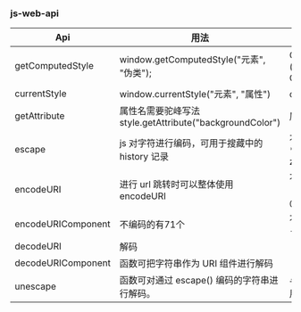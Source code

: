 ### js-web-api

| Api              | 用法                                                     | 返回值或者备注                                         |
| ---------------- | ------------------ | ------------- |
| getComputedStyle | window.getComputedStyle("元素", "伪类");        | CSS 样式声明对象([object CSSStyleDeclaration]) |
| currentStyle     | window.currentStyle("元素", "属性")             | css 属性（IE）        |
| getAttribute     | 属性名需要驼峰写法 style.getAttribute("backgroundColor") | 属性值       |
| escape | js 对字符进行编码，可用于搜藏中的 history 记录 | 不编码的字符有69个 *+-. / @——0-9a-zA-Z |
| encodeURI | 进行 url 跳转时可以整体使用 encodeURI | 不编码的字符有82个 ！#￥&'() * +,/:;=?@_~0-9a-zA-Z
| encodeURIComponent| 不编码的有71个 | 不编码的字符有 ！'() * - . _ ~0-9a-zA-Z |
| decodeURI | 解码 | |
| decodeURIComponent | 函数可把字符串作为 URI 组件进行解码 |
| unescape | 函数可对通过 escape() 编码的字符串进行解码。| 与 url 无关的内容便可用 escape 相关 api |














<!--
<table class="table table-bordered table-striped table-condensed">  
    <tr>
        <th>Api</th>
        <th>用法</th>
        <th>返回值</th>
    </tr>  
    <tr>  
        <td rowspan="6" style="white-space:nowrap;width:1000px">getComputedStyle</td>
        <td rowspan="3">window.getComputedStyle("元素", "伪类");</td>
         <td>CSS样式声明对象([object CSSStyleDeclaration])</td>
    </tr>
   
</table>-->
